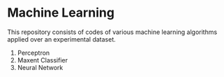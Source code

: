# Machine Learning

This repository consists of codes of various machine learning algorithms applied over an experimental dataset.

1. Perceptron
2. Maxent Classifier
3. Neural Network
